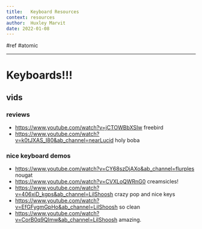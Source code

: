 ```yaml
---
title:   Keyboard Resources
context: resources
author:  Huxley Marvit
date: 2022-01-08
---
```


#ref #atomic

***

# Keyboards!!!





## vids

### reviews
-  https://www.youtube.com/watch?v=jCTOWBbXSIw freebird
-  https://www.youtube.com/watch?v=k0tJXAS_I80&ab_channel=nearLucid holy boba

### nice keyboard demos
-  https://www.youtube.com/watch?v=CY68szDjAXo&ab_channel=flurples nougat
-  https://www.youtube.com/watch?v=CVXLoQWRnG0 creamsicles!
-  https://www.youtube.com/watch?v=406xiD_kgps&ab_channel=LilShoosh crazy pop and nice keys
-  https://www.youtube.com/watch?v=EfGFygmGpHo&ab_channel=LilShoosh so clean
- https://www.youtube.com/watch?v=CorB0q9QImw&ab_channel=LilShoosh amazing.


































